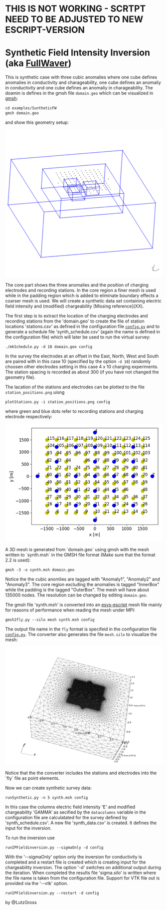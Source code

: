 # THIS IS NOT WORKING - SCRTPT NEED TO BE ADJUSTED TO NEW ESCRIPT-VERSION

# Synthetic Field Intensity Inversion (aka [FullWaver](http://www.iris-instruments.com/v-fullwaver.html))

This is synthetic case with three cubic anomalies where
one cube defines anomalies in conductivity and charageability,
one cube defines an anomaliy in conductivity and
one cube defines an anomaliy in charageability. The doamin is defines in the gmsh file `domain.geo` which can be visualized in  [gmsh](https://gmsh.info/): 

    cd examples/SuntheticFW
    gmsh domain.geo    
    
and show this geometry setup:
<p>
    <img src="domain.png" width="600" title="geometry of the domain">
</p>
The core part shows the three anomalies and the position of charging electrodes and recording stations. In the core region a finer mesh is used while
in the padding region which is added to eliminate boundary effects a coarser mesh is used. We will create a synthetic data set containing 
electric field intensity and (modified) chargeability [Missing reference](XX). 

The first step is to extract the location of the charging electrodes and recording stations from the 'domain.geo' to create the file of station locations 'stations.csv' as defined in the configuration file [`config.py`](config.py) and to generate a schedule file 'synth_schedule.csv'  (again the name is defined in the configuration file) which will later be used to run the virtual survey: 

    ./mkSchedule.py -d 10 domain.geo config

In the survey the electrodes at an offset in the East, North, West and South are paired with in this case 10 (specified by the option `-d 10`) randomly choosen other electrodes setting in this case 4 x 10 charging experiments. The station spacing is recorded as about 300 (if you have not changed the geometry file). 

The lacation of the stations and electrodes can be plotted to the file `station_positions.png` uisng  

    plotStations.py -i station_positions.png config

where green and blue dots refer to recording stations and charging electrode respectively:     
<p>
    <img src="station_positions.png" width="600" title="Position of measurement stations and chargong electrodes">
</p>
A 3D mesh is generated from `domain.geo` using gmsh with the mesh written to `synth.msh` in the GMSH file format (Make sure that the format 2.2 is used):

    gmsh -3 -o synth.msh domain.geo
    
Notice the the cubic anomlies are tagged with "Anomaly1", "Anomaly2" and "Anomaly3". The core region excluding the anomalies is tagged "InnerBox"
while the padding is the tagged "OuterBox". The mesh will have about 135000 nodes. The resolution can be changed by editing `domain.geo`.

The gmsh file 'synth.msh' is converted into an [esys-escript](https://github.com/esys-escript/esys-escript.github.io) mesh file mainly for reasons of performance when reading the mesh under MPI: 

    gmsh2fly.py --silo mesh synth.msh config

The output file name in the `fly` format is specifeid in the configuration file [`config.py`](config.py). The converter also generates the file `mesh.silo` to visualize the mesh:  
<p>
    <img src="mesh.png" width="600" title="Position of measurement stations and chargong electrodes">
</p>
Notice that the the converter includes the stations and electrodes into the `fly` file as point elements.

Now we can create synthetic survey data:

    runSynthetic.py -n 5 synth.msh config

In this case the columns electric field intensity 'E' and modified chargeability 'GAMMA' as secified by the `datacolumns` variable in the 
configuration file are calculatated for the survey defined by 'synth_schedule.csv'. A new file 'synth_data.csv' is created. It defines the input for the inversion.

To run the inversion use

    runIPFieldinversion.py --sigmaOnly -d config

With the '--sigmaOnly' option only the inversion for conductivity is completed and a restart file is created which is creating input for the 
chargeability inversion. The option '-d' switches on additional output during the iteration. When completed the results file 'sigma.silo' is written 
where the file name is taken from the configuration file. Support for VTK file out is provided via the '--vtk' option. 


    runIPFieldinversion.py --restart -d config


by @LutzGross
